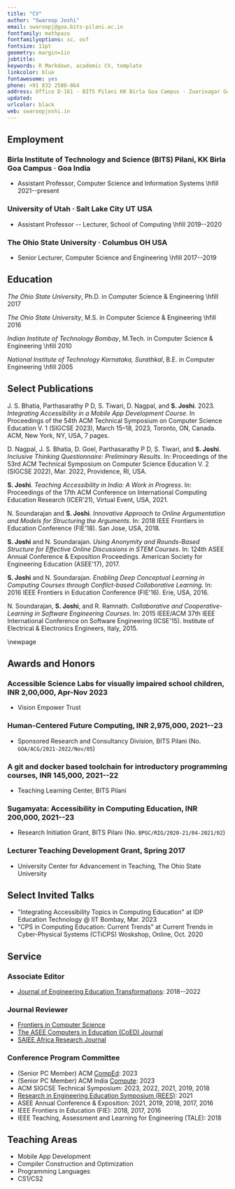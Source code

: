 ```yaml
---
title: "CV"
author: "Swaroop Joshi"
email: swaroopj@goa.bits-pilani.ac.in
fontfamily: mathpazo
fontfamilyoptions: sc, osf
fontsize: 11pt
geometry: margin=1in
jobtitle: 
keywords: R Markdown, academic CV, template
linkcolor: blue
fontawesome: yes
phone: +91 832 2580-864
address: Office D-161 · BITS Pilani KK Birla Goa Campus · Zuarinagar Goa 403726 · India
updated: 
urlcolor: black
web: swaroopjoshi.in
---
```


## Employment

### Birla Institute of Technology and Science (BITS) Pilani, KK Birla Goa Campus · Goa India

- Assistant Professor, Computer Science and Information Systems \hfill 2021--present

### University of Utah · Salt Lake City UT USA

- Assistant Professor -- Lecturer, School of Computing \hfill 2019--2020

### The Ohio State University · Columbus OH USA

- Senior Lecturer, Computer Science and Engineering \hfill 2017--2019

## Education

*The Ohio State University*, Ph.D. in Computer Science & Engineering \hfill 2017

*The Ohio State University*, M.S. in Computer Science & Engineering \hfill 2016

*Indian Institute of Technology Bombay*, M.Tech. in Computer Science & Engineering \hfill 2010

*National Institute of Technology Karnataka, Surathkal*, B.E. in Computer Engineering \hfill 2005

## Select Publications

J. S. Bhatia, Parthasarathy P D, S. Tiwari, D. Nagpal, and **S. Joshi**. 2023. *Integrating Accessibility in a Mobile App Development Course*. In Proceedings of the 54th ACM Technical Symposium on Computer Science Education V. 1 (SIGCSE 2023), March 15–18, 2023, Toronto, ON, Canada. ACM, New York, NY, USA, 7 pages.

D. Nagpal, J. S. Bhatia, D. Goel, Parthasarathy P D, S. Tiwari, and **S. Joshi**. *Inclusive Thinking Questionnaire: Preliminary Results*. In: Proceedings of the 53rd ACM Technical Symposium on Computer Science Education V. 2 (SIGCSE 2022), Mar. 2022, Providence, RI, USA.

**S. Joshi**. *Teaching Accessibility in India: A Work in Progress*. In:
Proceedings of the 17th ACM Conference on International Computing Education
Research (ICER'21), Virtual Event, USA, 2021.

N. Soundarajan and **S. Joshi**. *Innovative Approach to Online Argumentation and Models for Structuring the Arguments*. In: 2018 IEEE Frontiers in Education Conference (FIE'18). San Jose, USA, 2018.

**S. Joshi** and N. Soundarajan. *Using Anonymity and Rounds-Based Structure for Effective Online Discussions in STEM Courses*. In: 124th ASEE Annual Conference & Exposition Proceedings. American Society for Engineering Education (ASEE'17), 2017.

**S. Joshi** and N. Soundarajan. *Enabling Deep Conceptual Learning in Computing Courses through Conflict-based Collaborative Learning*. In: 2016 IEEE Frontiers in Education Conference (FIE'16). Erie, USA, 2016.

N. Soundarajan, **S. Joshi**, and R. Ramnath. *Collaborative and Cooperative-Learning in Software Engineering Courses*. In: 2015 IEEE/ACM 37th IEEE International Conference on Software Engineering (ICSE'15). Institute of Electrical & Electronics Engineers, Italy, 2015.

\newpage

## Awards and Honors

### Accessible Science Labs for visually impaired school children, INR 2,00,000, Apr-Nov 2023

- Vision Empower Trust

### Human-Centered Future Computing, INR 2,975,000, 2021--23

- Sponsored Research and Consultancy Division, BITS Pilani (No. `GOA/ACG/2021-2022/Nov/05`)

### A git and docker based toolchain for introductory programming courses, INR 145,000, 2021--22

- Teaching Learning Center, BITS Pilani

### Sugamyata: Accessibility in Computing Education, INR 200,000, 2021--23

- Research Initiation Grant, BITS Pilani (No. `BPGC/RIG/2020-21/04-2021/02`)

### Lecturer Teaching Development Grant, Spring 2017

- University Center for Advancement in Teaching, The Ohio State University

## Select Invited Talks

<!-- - "Android App Development Workshop" at Young Entrepreneurs' Bootcamp at BITS Pilani, Mar. 2023 -->
- "Integrating Accessibility Topics in Computing Education" at IDP Education Technology @ IIT Bombay, Mar. 2023
- "CPS in Computing Education: Current Trends" at Current Trends in Cyber-Physical Systems (CTiCPS) Woskshop, Online, Oct. 2020

<!-- ### Effectively Teaching a Principles of Programming Languages Course, 2019

- Indo-Universal Collaboration for Engineering Education, a 10-week web course
  for 50 CS faculty from various engineering colleges in India -->

## Service

### Associate Editor

- [Journal of Engineering Education Transformations](http://www.journaleet.in): 2018--2022

### Journal Reviewer

- [Frontiers in Computer Science](https://www.frontiersin.org/journals/computer-science)
- [The ASEE Computers in Education (CoED) Journal](http://asee-coed.org/index.php/coed)
- [SAIEE Africa Research Journal](https://journals.uj.ac.za/index.php/SAIEE/index)

### Conference Program Committee

- (Senior PC Member) ACM [CompEd](https://comped.acm.org): 2023
- (Senior PC Member) ACM India [Compute](https://event.india.acm.org/compute/home/): 2023
- ACM SIGCSE Technical Symposium: 2023, 2022, 2021, 2019, 2018
- [Research in Engineering Education Symposium (REES)](https://rees-aaee21.org): 2021
- ASEE Annual Conference & Exposition: 2021, 2019, 2018, 2017, 2016
- IEEE Frontiers in Education (FIE): 2018, 2017, 2016
- IEEE Teaching, Assessment and Learning for Engineering (TALE): 2018

## Teaching Areas

- Mobile App Development
- Compiler Construction and Optimization
- Programming Languages
- CS1/CS2

<!-- ## Professional Memberships

- Institute of Electrical and Electronics Engineers (IEEE): Education Society and Computer Society
- Association for Computing Machinery (ACM): SIGCSE, SIGACCESS, SIGSOFT -->
